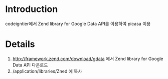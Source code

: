 # Introduction #

codeigntier에서 Zend library for Google Data API를 이용하여 picasa 이용


# Details #

1. http://framework.zend.com/download/gdata 에서 Zend library for Google Data API 다운로드
2. /application/libraries/Zned 에 복사